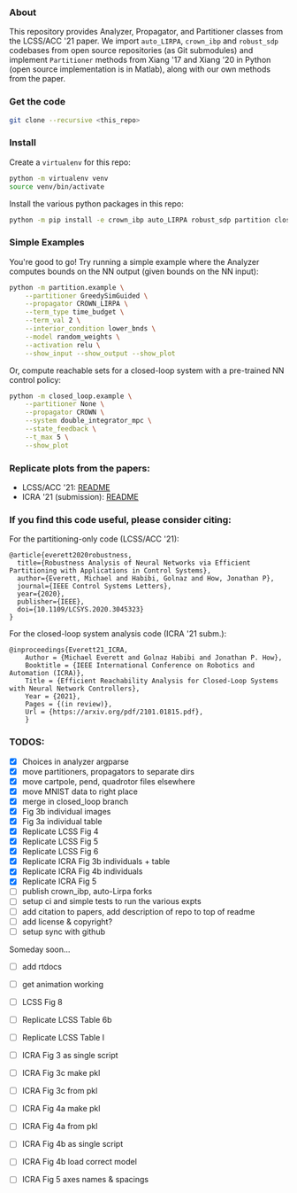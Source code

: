 ### About

This repository provides Analyzer, Propagator, and Partitioner classes from the LCSS/ACC '21 paper.
We import `auto_LIRPA`, `crown_ibp` and `robust_sdp` codebases from open source repositories (as Git submodules) and implement `Partitioner` methods from Xiang '17 and Xiang '20 in Python (open source implementation is in Matlab), along with our own methods from the paper.

### Get the code

```bash
git clone --recursive <this_repo>
```

### Install

Create a `virtualenv` for this repo:
```bash
python -m virtualenv venv
source venv/bin/activate
```

Install the various python packages in this repo:
```bash
python -m pip install -e crown_ibp auto_LIRPA robust_sdp partition closed_loop
```

### Simple Examples

You're good to go! Try running a simple example where the Analyzer computes bounds on the NN output (given bounds on the NN input):
```bash
python -m partition.example \
	--partitioner GreedySimGuided \
	--propagator CROWN_LIRPA \
	--term_type time_budget \
	--term_val 2 \
	--interior_condition lower_bnds \
	--model random_weights \
	--activation relu \
	--show_input --show_output --show_plot
```

Or, compute reachable sets for a closed-loop system with a pre-trained NN control policy:
```bash
python -m closed_loop.example \
	--partitioner None \
	--propagator CROWN \
	--system double_integrator_mpc \
	--state_feedback \
	--t_max 5 \
	--show_plot
```

### Replicate plots from the papers:

* LCSS/ACC '21: [README](docs/_static/lcss21/lcss21.md)
* ICRA '21 (submission): [README](docs/_static/icra21/icra21.md)

### If you find this code useful, please consider citing:
For the partitioning-only code (LCSS/ACC '21):
```
@article{everett2020robustness,
  title={Robustness Analysis of Neural Networks via Efficient Partitioning with Applications in Control Systems},
  author={Everett, Michael and Habibi, Golnaz and How, Jonathan P},
  journal={IEEE Control Systems Letters},
  year={2020},
  publisher={IEEE},
  doi={10.1109/LCSYS.2020.3045323}
}
```

For the closed-loop system analysis code (ICRA '21 subm.):
```
@inproceedings{Everett21_ICRA,
    Author = {Michael Everett and Golnaz Habibi and Jonathan P. How},
    Booktitle = {IEEE International Conference on Robotics and Automation (ICRA)},
    Title = {Efficient Reachability Analysis for Closed-Loop Systems with Neural Network Controllers},
    Year = {2021},
    Pages = {(in review)},
    Url = {https://arxiv.org/pdf/2101.01815.pdf},
    }
```

### TODOS:

- [x] Choices in analyzer argparse
- [x] move partitioners, propagators to separate dirs
- [x] move cartpole, pend, quadrotor files elsewhere
- [x] move MNIST data to right place
- [x] merge in closed_loop branch
- [x] Fig 3b individual images
- [x] Fig 3a individual table
- [x] Replicate LCSS Fig 4
- [x] Replicate LCSS Fig 5
- [x] Replicate LCSS Fig 6
- [x] Replicate ICRA Fig 3b individuals + table
- [x] Replicate ICRA Fig 4b individuals
- [x] Replicate ICRA Fig 5
- [ ] publish crown_ibp, auto-Lirpa forks
- [ ] setup ci and simple tests to run the various expts
- [ ] add citation to papers, add description of repo to top of readme
- [ ] add license & copyright?
- [ ] setup sync with github

Someday soon...
- [ ] add rtdocs
- [ ] get animation working
- [ ] LCSS Fig 8
- [ ] Replicate LCSS Table 6b
- [ ] Replicate LCSS Table I
- [ ] ICRA Fig 3 as single script
- [ ] ICRA Fig 3c make pkl
- [ ] ICRA Fig 3c from pkl
- [ ] ICRA Fig 4a make pkl
- [ ] ICRA Fig 4a from pkl
- [ ] ICRA Fig 4b as single script
- [ ] ICRA Fig 4b load correct model
- [ ] ICRA Fig 5 axes names & spacings

